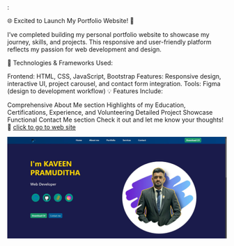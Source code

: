 <p>:

🌐 Excited to Launch My Portfolio Website! 🎉

I’ve completed building my personal portfolio website to showcase my journey, skills, and projects. This responsive and user-friendly platform reflects my passion for web development and design.

🔧 Technologies & Frameworks Used:

Frontend: HTML, CSS, JavaScript, Bootstrap
Features: Responsive design, interactive UI, project carousel, and contact form integration.
Tools: Figma (design to development workflow)
💡 Features Include:

Comprehensive About Me section
Highlights of my Education, Certifications, Experience, and Volunteering
Detailed Project Showcase
Functional Contact Me section
Check it out and let me know your thoughts! 🚀
<a href="https://kaveenpramuditha.github.io/portfolio/" target="_blank"> click to go to web site </a> </p>

<img src="images/portfolio.JPG">
